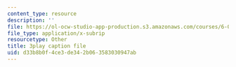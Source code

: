 ```yaml
---
content_type: resource
description: ''
file: https://ol-ocw-studio-app-production.s3.amazonaws.com/courses/6-004-computation-structures-spring-2017/d33b8b0f4ce3de342b063583030947ab_GBL28_Tw6UQ.srt
file_type: application/x-subrip
resourcetype: Other
title: 3play caption file
uid: d33b8b0f-4ce3-de34-2b06-3583030947ab
---
```


